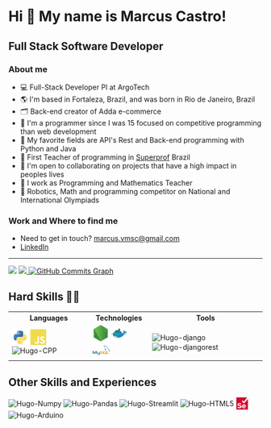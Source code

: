 # Hi 👋 My name is Marcus Castro!

## Full Stack Software Developer
  
 ### About me
 
 * 💻 Full-Stack Developer Pl at ArgoTech
 * 🌎 I'm based in Fortaleza, Brazil, and was born in Rio de Janeiro, Brazil
 * 🗂️ Back-end creator of Adda e-commerce
 * 🌱 I'm a programmer since I was 15 focused on competitive programming than web development
 * 🧠 My favorite fields are API's Rest and Back-end programming with Python and Java
 * 🥇 First Teacher of programming in [Superprof](https://www.superprof.com.br/medalhista-olimpiadas-internacionais-robotica-aprenda-programacao-para-alcancar-seu-proximo-nivel-maneira-clara-eficiente.html) Brazil 
 * 🤝 I'm open to collaborating on projects that have a high impact in peoples lives
 * 🚀 I work as Programming and Mathematics Teacher
 * 🦾 Robotics, Math and programming competitor on National and International Olympiads

 ### Work and Where to find me
 
 * Need to get in touch? [marcus.vmsc@gmail.com](mailto:marcus.vmsc@gmail.com) 
 * [LinkedIn](https://www.linkedin.com/in/marcus-castroo/)


 
 <hr>
 
 <div style="align = center" >
<!--    <img height="140em" src="https://github-readme-stats.vercel.app/api?username=OMarcusCastro&show_icons=true&theme=tokyonight&include_all_commits=true&count_private=false&hide_border=true&hide_rank=true&hide=commits&custom_title=Stats"/> -->
   <img height="140em" src="https://github-readme-stats.vercel.app/api/top-langs/?username=OMarcusCastro&layout=compact&langs_count=7&theme=tokyonight&exclude_repo=beecrowd-solutions&hide_border=true&hide=makefile"/> 

  <a href="github.com/OMarcusCastro">
    <img height="250em" src="http://github-readme-streak-stats.herokuapp.com?user=OMarcusCastro&theme=tokyonight&hide_border=true&fire=FF00E9"/>
  </a>
  <a href="github.com/OMarcusCastro">
   <img height="260em" src="https://github-readme-activity-graph.vercel.app/graph?username=OMarcusCastro&theme=github&hide_border=true&bg_color=1A1B27&color=628FDA&line=2BAEAE&point=FE00E8&custom_title=Commits%20Graph" alt="GitHub Commits Graph" /> 
 </a>
</div>

## Hard Skills 🧑‍💻

<div style="display: inline_block; align = center">
  <table>
    <tr>
      <th> Languages </th>
      <th> Technologies </th>
     <th> Tools </th>
    </tr>
    <tr>
      <td>
        <img align="center" alt="Hugo-Python" height="32" src="https://raw.githubusercontent.com/devicons/devicon/master/icons/python/python-original.svg"> 
        <img align="center" alt="Hugo-JS" height="32" src="https://raw.githubusercontent.com/devicons/devicon/master/icons/javascript/javascript-plain.svg">
        <img align="center" alt="Hugo-CPP" height="32" src="https://user-images.githubusercontent.com/42747200/46140125-da084900-c26d-11e8-8ea7-c45ae6306309.png">
      </td>
      <td>
        <img align="center" alt="Hugo-NodeJs" height="32" src="https://raw.githubusercontent.com/devicons/devicon/master/icons/nodejs/nodejs-original.svg">
        <img align="center" alt="Hugo-Docker" height="32" src="https://raw.githubusercontent.com/devicons/devicon/master/icons/docker/docker-original.svg">
        <img align="center" alt="Hugo-MySQL" height="35" src="https://raw.githubusercontent.com/devicons/devicon/master/icons/mysql/mysql-original-wordmark.svg">
      </td>
     <td>
         <img align="center" alt="Hugo-django" height="30" src="https://icon.icepanel.io/Technology/svg/Django.svg">
         <img align="center" alt="Hugo-djangorest" height="40" src="https://icon.icepanel.io/Technology/svg/Django-REST.svg">
     </td>
    </tr>
 </table> 
 
  
</div>
 
 ## Other Skills and Experiences
 <span>

  <img align="center" alt="Hugo-Numpy" height="25" src="https://cdn.jsdelivr.net/gh/devicons/devicon/icons/numpy/numpy-original.svg" />
  <img align="center" alt="Hugo-Pandas" height="25" src="https://icon.icepanel.io/Technology/svg/Pandas.svg" />
  <img align="center" alt="Hugo-Streamlit" height="25" src="https://icon.icepanel.io/Technology/svg/Streamlit.svg" />
  <img align="center" alt="Hugo-HTML5" width="25" src="https://raw.githubusercontent.com/danielcranney/readme-generator/main/public/icons/skills/html5-colored.svg"/>
  <img align="center" alt="Hugo-Selenium" height="25" src="https://raw.githubusercontent.com/devicons/devicon/master/icons/selenium/selenium-original.svg">
  <img align="center" alt="Hugo-Arduino" height="25" src="https://cdn.jsdelivr.net/gh/devicons/devicon/icons/arduino/arduino-original.svg" />
 
</span>
